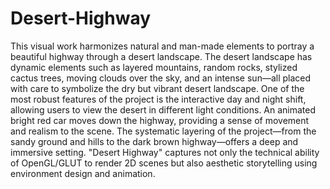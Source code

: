 # Desert-Highway
This visual work harmonizes natural and man-made elements to portray a beautiful highway through a desert landscape. The desert landscape has dynamic elements such as layered mountains, random rocks, stylized cactus trees, moving clouds over the sky, and an intense sun—all placed with care to symbolize the dry but vibrant desert landscape. One of the most robust features of the project is the interactive day and night shift, allowing users to view the desert in different light conditions. An animated bright red car moves down the highway, providing a sense of movement and realism to the scene. The systematic layering of the project—from the sandy ground and hills 
to the dark brown highway—offers a deep and immersive setting. "Desert Highway" captures not only the technical ability of OpenGL/GLUT to render 2D scenes but also aesthetic storytelling using environment design and animation.

